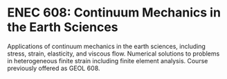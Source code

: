 # ENEC 608: Continuum Mechanics in the Earth Sciences

Applications of continuum mechanics in the earth sciences, including stress, strain, elasticity, and viscous flow. Numerical solutions to problems in heterogeneous finite strain including finite element analysis. Course previously offered as GEOL 608.
